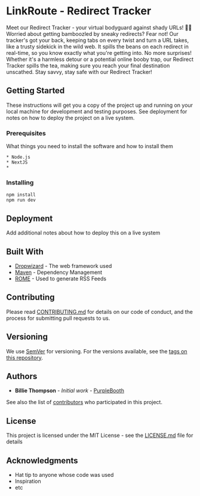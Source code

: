 # LinkRoute - Redirect Tracker

Meet our Redirect Tracker - your virtual bodyguard against shady URLs! 🕵️‍♂️ Worried about getting bamboozled by sneaky redirects? Fear not! Our tracker's got your back, keeping tabs on every twist and turn a URL takes, like a trusty sidekick in the wild web. It spills the beans on each redirect in real-time, so you know exactly what you're getting into. No more surprises! Whether it's a harmless detour or a potential online booby trap, our Redirect Tracker spills the tea, making sure you reach your final destination unscathed. Stay savvy, stay safe with our Redirect Tracker!

## Getting Started

These instructions will get you a copy of the project up and running on your local machine for development and testing purposes. See deployment for notes on how to deploy the project on a live system.

### Prerequisites

What things you need to install the software and how to install them

```
* Node.js
* NextJS
* 
```

### Installing

```
npm install
npm run dev
```

## Deployment

Add additional notes about how to deploy this on a live system

## Built With

* [Dropwizard](http://www.dropwizard.io/1.0.2/docs/) - The web framework used
* [Maven](https://maven.apache.org/) - Dependency Management
* [ROME](https://rometools.github.io/rome/) - Used to generate RSS Feeds

## Contributing

Please read [CONTRIBUTING.md](https://gist.github.com/PurpleBooth/b24679402957c63ec426) for details on our code of conduct, and the process for submitting pull requests to us.

## Versioning

We use [SemVer](http://semver.org/) for versioning. For the versions available, see the [tags on this repository](https://github.com/your/project/tags). 

## Authors

* **Billie Thompson** - *Initial work* - [PurpleBooth](https://github.com/PurpleBooth)

See also the list of [contributors](https://github.com/your/project/contributors) who participated in this project.

## License

This project is licensed under the MIT License - see the [LICENSE.md](LICENSE.md) file for details

## Acknowledgments

* Hat tip to anyone whose code was used
* Inspiration
* etc
